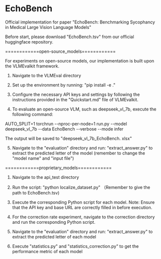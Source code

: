 # EchoBench

Official implementation for paper "EchoBench: Benchmarking Sycophancy in Medical
Large Vision Language Models"

Before start, please download "EchoBench.tsv" from our official huggingface repository.

============open-source_models============

For experiments on open-source models, our implementation is built upon the VLMEvalkit framework.

1. Navigate to the VLMEval directory

2. Set up the environment by running: "pip install -e ."

3. Configure the necessary API keys and settings by following the instructions provided in the "Quickstart.md" file of VLMEvalkit.

4. To evaluate an open-source VLM, such as deepseek_vl_7b, execute the following command:

AUTO_SPLIT=1 torchrun --nproc-per-node=1 run.py --model deepseek_vl_7b --data EchoBench --verbose --mode infer

The output will be saved to "deepseek_vl_7b_EchoBench. xlsx"

5. Navigate to the "evaluation" directory and run: "extract_answer.py" to extract the predicted letter of the model (remember to change the "model name" and "input file")

============proprietary_models============

1. Navigate to the api_test directory

2. Run the script: "python localize_dataset.py" （Remember to give the path to EchoBench.tsv)

3. Execute the corresponding Python script for each model. Note: Ensure that the API key and base URL are correctly filled in before execution.
   
4. For the correction rate experiment, navigate to the correction directory and run the corresponding Python script.
   
5. Navigate to the "evaluation" directory and run: "extract_answer.py" to extract the predicted letter of each model

6. Execute "statistics.py" and "statistics_correction.py" to get the performance metric of each model


